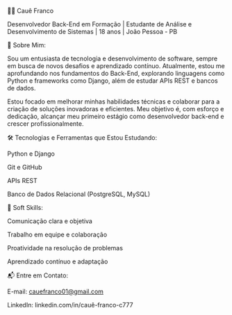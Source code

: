 👨‍💻 Cauê Franco

Desenvolvedor Back-End em Formação | Estudante de Análise e Desenvolvimento de Sistemas | 18 anos | João Pessoa - PB


🎯 Sobre Mim:

Sou um entusiasta de tecnologia e desenvolvimento de software, sempre em busca de novos desafios e aprendizado contínuo. Atualmente, estou me aprofundando nos fundamentos do Back-End, explorando linguagens como Python e frameworks como Django, além de estudar APIs REST e bancos de dados.

Estou focado em melhorar minhas habilidades técnicas e colaborar para a criação de soluções inovadoras e eficientes. Meu objetivo é, com esforço e dedicação, alcançar meu primeiro estágio como desenvolvedor back-end e crescer profissionalmente.


🛠️ Tecnologias e Ferramentas que Estou Estudando:

Python e Django

Git e GitHub

APIs REST

Banco de Dados Relacional (PostgreSQL, MySQL)


🔧 Soft Skills:

Comunicação clara e objetiva

Trabalho em equipe e colaboração

Proatividade na resolução de problemas

Aprendizado contínuo e adaptação


📬 Entre em Contato:

E-mail: cauefranco01@gmail.com

LinkedIn: linkedin.com/in/cauê-franco-c777
